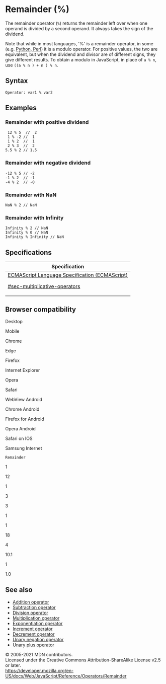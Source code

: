 # Remainder (%)

The remainder operator (`%`) returns the remainder left over when one operand is divided by a second operand. It always takes the sign of the dividend.

Note that while in most languages, '%' is a remainder operator, in some (e.g. [Python, Perl](https://en.wikipedia.org/wiki/Modulo_operation#In_programming_languages)) it is a modulo operator. For positive values, the two are equivalent, but when the dividend and divisor are of different signs, they give different results. To obtain a modulo in JavaScript, in place of `a % n`, use `((a % n ) + n ) % n`.

## Syntax

    Operator: var1 % var2

## Examples

### Remainder with positive dividend

     12 % 5  //  2
     1 % -2 //  1
     1 % 2  //  1
     2 % 3  //  2
    5.5 % 2 // 1.5

### Remainder with negative dividend

    -12 % 5 // -2
    -1 % 2  // -1
    -4 % 2  // -0

### Remainder with NaN

    NaN % 2 // NaN

### Remainder with Infinity

    Infinity % 2 // NaN
    Infinity % 0 // NaN
    Infinity % Infinity // NaN

## Specifications

<table><thead><tr class="header"><th>Specification</th></tr></thead><tbody><tr class="odd"><td><a href="https://tc39.es/ecma262/#sec-multiplicative-operators">ECMAScript Language Specification (ECMAScript) 
<br/>

<span class="small">#sec-multiplicative-operators</span></a></td></tr></tbody></table>

## Browser compatibility

Desktop

Mobile

Chrome

Edge

Firefox

Internet Explorer

Opera

Safari

WebView Android

Chrome Android

Firefox for Android

Opera Android

Safari on IOS

Samsung Internet

`Remainder`

1

12

1

3

3

1

1

18

4

10.1

1

1.0

## See also

-   [Addition operator](addition)
-   [Subtraction operator](subtraction)
-   [Division operator](division)
-   [Multiplication operator](multiplication)
-   [Exponentiation operator](exponentiation)
-   [Increment operator](increment)
-   [Decrement operator](decrement)
-   [Unary negation operator](unary_negation)
-   [Unary plus operator](unary_plus)

© 2005-2021 MDN contributors.  
Licensed under the Creative Commons Attribution-ShareAlike License v2.5 or later.  
<a href="https://developer.mozilla.org/en-US/docs/Web/JavaScript/Reference/Operators/Remainder" class="_attribution-link">https://developer.mozilla.org/en-US/docs/Web/JavaScript/Reference/Operators/Remainder</a>
